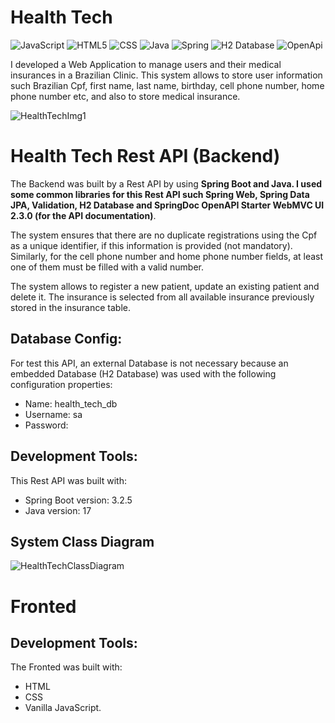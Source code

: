 
# Health Tech
![JavaScript](https://img.shields.io/badge/JavaScript-F7DF1E?style=for-the-badge&logo=javascript&logoColor=black) ![HTML5](https://img.shields.io/badge/HTML5-E34F26?style=for-the-badge&logo=html5&logoColor=white) ![CSS](https://img.shields.io/badge/CSS-1572B6?style=for-the-badge&logo=css3&logoColor=white) ![Java](https://img.shields.io/badge/Java-ED8B00?style=for-the-badge&logo=openjdk&logoColor=white) ![Spring](https://img.shields.io/badge/Spring-6DB33F?style=for-the-badge&logo=Spring&logoColor=white)  ![H2 Database](https://img.shields.io/badge/H2%20Database-018bff?style=for-the-badge&logoColor=white) ![OpenApi](https://img.shields.io/badge/Docs-OpenAPI-success?style=for-the-badge&logo=swagger)


I developed a Web Application to manage users and their medical insurances in a Brazilian Clinic. 
This system allows to store user information such Brazilian Cpf, first name, last name, birthday, cell phone number, home phone number etc, and also to store medical insurance.

![HealthTechImg1](https://github.com/MarcosTulioSDLV/Health-Tech/assets/41268178/0886893a-6078-4ced-a55b-83ad3273c8b7)


# Health Tech Rest API (Backend)
The Backend was built by a Rest API by using **Spring Boot and Java. I used some common libraries for this Rest API such Spring Web, Spring Data JPA, Validation, H2 Database and SpringDoc OpenAPI Starter WebMVC UI 2.3.0 (for the API documentation)**.

The system ensures that there are no duplicate registrations using the Cpf as a unique identifier, if this information is provided (not mandatory). Similarly, for the cell phone number and home phone number fields, at least one of them must be filled with a valid number.

The system allows to register a new patient, update an existing patient and delete it. The insurance is selected from all available insurance previously stored in the insurance table.


## Database Config: 
For test this API, an external Database is not necessary because an embedded Database (H2 Database) was used with the following configuration properties:

- Name: health_tech_db
- Username: sa
- Password:

## Development Tools:
This Rest API was built with:

- Spring Boot version: 3.2.5
- Java version: 17

## System Class Diagram

![HealthTechClassDiagram](https://github.com/MarcosTulioSDLV/Health-Tech/assets/41268178/47ceb1f1-8c13-429e-9031-fbb6666510f9)

# Fronted

## Development Tools:
The Fronted was built with:
- HTML
- CSS
- Vanilla JavaScript.



